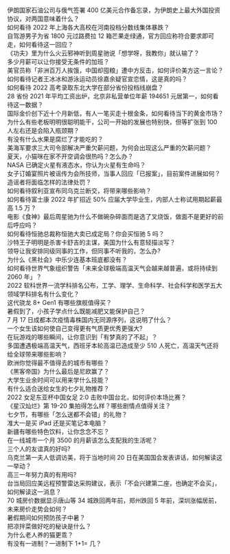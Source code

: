 伊朗国家石油公司与俄气签署 400 亿美元合作备忘录，为伊朗史上最大外国投资协议，对两国意味着什么？  
如何看待 2022 年上海各大高校在河南投档分数线集体暴跌？  
自驾游男子为省 1800 元过路费拉 12 箱芒果走绿通，官方回应称符合要求即可走，如何看待这一回应？  
《功夫》里为什么火云邪神听到周星驰说「想学呀，我教你」就认输了？  
多少月薪可以让你接受无条件的加班？  
美官员称「非洲百万人挨饿，中国却囤粮」遭中方反击，如何评价美方这一言论？  
如何看待记者王冰冰和游泳运动员徐嘉余疑官宣恋情，这是真的吗？  
如何看待 2022 高考录取东北大学在部分省份投档线崩盘？  
28 省份 2021 年平均工资出炉，北京非私营单位年薪 194651 元居第一，如何看待这一数据？  
国际金价创下近十个月新低，有人一笔买走十根金条，如何看待当下的黄金市场？  
为什么有些老板明明很聪明能干，公司一开始的发展也特别快，但等扩张到 100 人左右还是会陷入瓶颈期？  
有没有什么水果是腐烂了才能吃的？  
美海军要求三大司令部解决严重欠薪问题，为何会出现这么严重的欠薪问题？  
夏天，小猫咪在家不开空调会很热吗？怎么办？  
NASA 已确定火星有液态水，你认为火星有生命吗？  
女子订婚宴照片被谣传为会所技师，当事人回应「已报案」，目前案件进展如何？造谣者将面临怎样的法律处罚？  
如何看待叙利亚宣布同乌克兰断交，将带来哪些影响？  
如何看待富士康 2022 年扩招近 50% 应届大学毕业生，内部人士称试用期起薪最高 1.5 万 ?  
电影《食神》最后周星驰为什么不做碗杂碎面而是选了叉烧饭，做面不是更好的前后呼应吗？  
如何看待恒驰总裁称恒驰大卖已成定局？你会买恒驰 5 吗？  
沙特王子明明是杀害卡舒吉的主谋，美国为什么有意轻描淡写？  
领导让我安排同级同事的工作，但同事不听我的，怎么办?  
为什么《黑社会》中乐少连基本班底都没有？  
如何看待世界气象组织警告「未来全球极端高温天气会越来越普遍，或将持续到 2060 年」？  
2022 软科世界一流学科排名公布，工学、理学、生命科学、社会科学和医学五大领域学科排名有什么变化？  
这代骁龙 8+ Gen1 有哪些旗舰值得买？  
暑假到了，小孩子学点什么既能减肥又能保护自己？  
7 月 17 日成都本次疫情毒株国内无同源序列，这说明了什么？  
一个女生该如何使自己变得更有气质更优秀更强大?  
在玩游戏的哪些瞬间，让你意识到「有梦真的了不起」？  
多国遭遇极端高温天气，西班牙本轮高温已造成至少 510 人死亡，高温天气还将给全球带来哪些影响？  
欧洲你觉得最不值得去的城市有哪些？  
《黑客帝国》为什么最后是尼欧赢了？  
大学生业余时间可以用来学什么技能？  
有什么适合送给女生的七夕礼物推荐？  
2022 女足东亚杯中国女足 2:0 击败中国台北，如何评价本场比赛？  
《星汉灿烂》第 19-20 集拍得怎么样？哪些剧情点值得关注？  
七夕节，有哪些「怎么送都不会错」的礼物？  
准大一是买 iPad 还是买笔记本电脑？  
新疆有哪些特色饮料，让你念念不忘？  
在一线城市一个月 3500 的月薪该怎么支配我的生活呢？  
三个人的友谊真的好吗?  
乌克兰第一夫人低调访美，将于当地时间 20 日在美国国会发表讲话，如何解读这一举动？  
高三一年努力真的有用吗?  
台当局回应美远程预警雷达采购建议，表示「不会兴建第二座，也确定不会买」，如何解读这一消息？  
70 城房价数据显示唐山等 34 城跌回两年前，郑州跌回 5 年前，深圳涨幅居前，未来房价走势会如何？  
暑假期间如何预防孩子中暑？  
把凉拌菜做好吃的秘诀是什么？  
为什么老人养的猫更乖？  
有没有一进制？一进制下 1+1= 几？  
